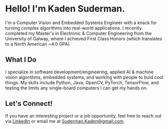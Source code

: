 # Hello! I'm Kaden Suderman.
I'm a Computer Vision and Embedded Systems Engineer with a knack for turning complex algorithms into real-world applications. I recently completed my Master's in Electronic & Computer Engineering from the University of Galway, where I achieved First Class Honors (which translates to a North American ~4.0 GPA).

## What I Do
I specialize in software development/engineering, applied AI & machine vision algorithms, embedded systems, and working with people to buid cool things. My skills include Python, Java, OpenCV, PyTorch, TensorFlow, and testing the limits any single-board computers I can get my hands on.

## Let's Connect!
If you have an interesting project or a job opportunity, feel free to reach out via [LinkedIn](https://www.linkedin.com/in/kaden-suderman-4516a2193/) or email me at Suderman.Kaden@gmail.com.
